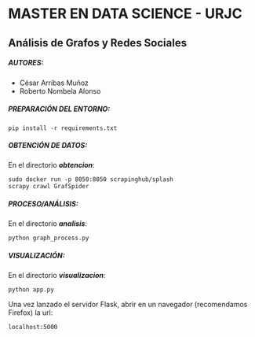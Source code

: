 # MASTER EN DATA SCIENCE - URJC
## Análisis de Grafos y Redes Sociales


##### AUTORES:
- César Arribas Muñoz
- Roberto Nombela Alonso

##### PREPARACIÓN DEL ENTORNO:
``` 
pip install -r requirements.txt
```

##### OBTENCIÓN DE DATOS:
En el directorio ***obtencion***:
```
sudo docker run -p 8050:8050 scrapinghub/splash
scrapy crawl GrafSpider
```

##### PROCESO/ANÁLISIS:
En el directorio ***analisis***:
```
python graph_process.py
```

##### VISUALIZACIÓN:
En el directorio ***visualizacion***:
```
python app.py
```

Una vez lanzado el servidor Flask, abrir en un navegador (recomendamos Firefox) la url:
```
localhost:5000
```